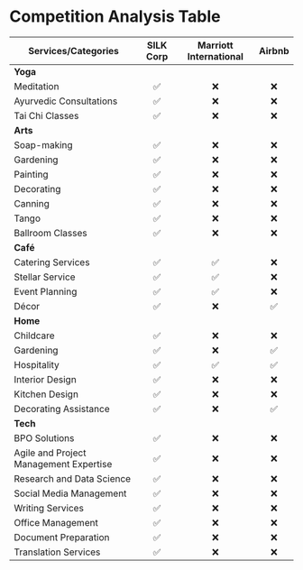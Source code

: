 # Competition Analysis Table

| Services/Categories | SILK Corp | Marriott International | Airbnb |
|---------------------|:---------:|:---------------------:|:------:|
| **Yoga** | | | |
| Meditation | ✅ | ❌ | ❌ |
| Ayurvedic Consultations | ✅ | ❌ | ❌ |
| Tai Chi Classes | ✅ | ❌ | ❌ |
| **Arts** | | | |
| Soap-making | ✅ | ❌ | ❌ |
| Gardening | ✅ | ❌ | ❌ |
| Painting | ✅ | ❌ | ❌ |
| Decorating | ✅ | ❌ | ❌ |
| Canning | ✅ | ❌ | ❌ |
| Tango | ✅ | ❌ | ❌ |
| Ballroom Classes | ✅ | ❌ | ❌ |
| **Café** | | | |
| Catering Services | ✅ | ✅ | ❌ |
| Stellar Service | ✅ | ✅ | ❌ |
| Event Planning | ✅ | ✅ | ❌ |
| Décor | ✅ | ❌ | ✅ |
| **Home** | | | |
| Childcare | ✅ | ❌ | ❌ |
| Gardening | ✅ | ❌ | ✅ |
| Hospitality | ✅ | ✅ | ✅ |
| Interior Design | ✅ | ❌ | ❌ |
| Kitchen Design | ✅ | ❌ | ❌ |
| Decorating Assistance| ✅ | ❌ | ✅ |
| **Tech** | | | |
| BPO Solutions | ✅ | ❌ | ❌ |
| Agile and Project Management Expertise | ✅ | ❌ | ❌ |
| Research and Data Science | ✅ | ❌ | ❌ |
| Social Media Management | ✅ | ❌ | ❌ |
| Writing Services | ✅ | ❌ | ❌ |
| Office Management | ✅ | ❌ | ❌ |
| Document Preparation| ✅ | ❌ | ❌ |
| Translation Services| ✅ | ❌ | ❌ |
